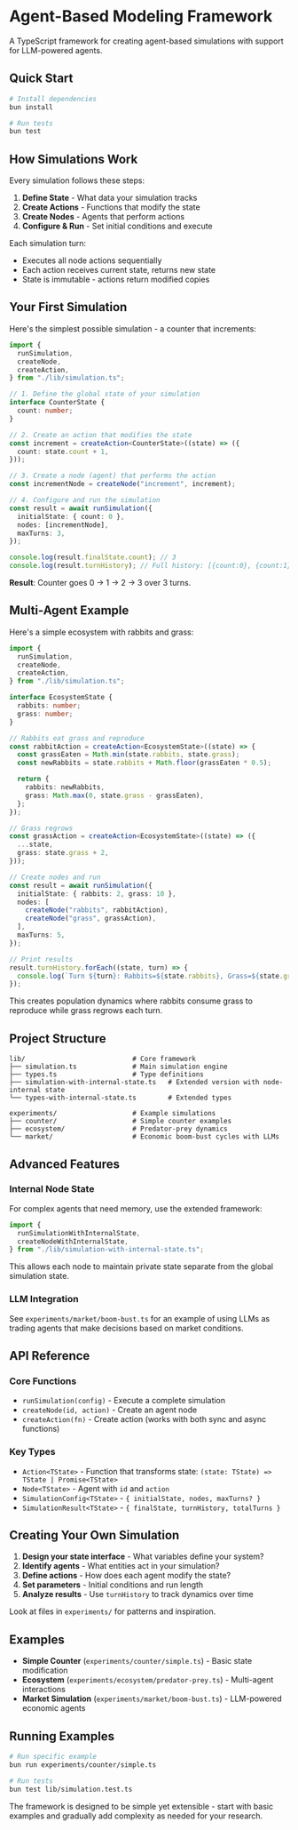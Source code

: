 # Agent-Based Modeling Framework

A TypeScript framework for creating agent-based simulations with support for LLM-powered agents.

## Quick Start

```bash
# Install dependencies
bun install

# Run tests
bun test
```

## How Simulations Work

Every simulation follows these steps:

1. **Define State** - What data your simulation tracks
2. **Create Actions** - Functions that modify the state
3. **Create Nodes** - Agents that perform actions
4. **Configure & Run** - Set initial conditions and execute

Each simulation turn:

- Executes all node actions sequentially
- Each action receives current state, returns new state
- State is immutable - actions return modified copies

## Your First Simulation

Here's the simplest possible simulation - a counter that increments:

```typescript
import {
  runSimulation,
  createNode,
  createAction,
} from "./lib/simulation.ts";

// 1. Define the global state of your simulation
interface CounterState {
  count: number;
}

// 2. Create an action that modifies the state
const increment = createAction<CounterState>((state) => ({
  count: state.count + 1,
}));

// 3. Create a node (agent) that performs the action
const incrementNode = createNode("increment", increment);

// 4. Configure and run the simulation
const result = await runSimulation({
  initialState: { count: 0 },
  nodes: [incrementNode],
  maxTurns: 3,
});

console.log(result.finalState.count); // 3
console.log(result.turnHistory); // Full history: [{count:0}, {count:1}, {count:2}, {count:3}]
```

**Result**: Counter goes 0 → 1 → 2 → 3 over 3 turns.

## Multi-Agent Example

Here's a simple ecosystem with rabbits and grass:

```typescript
import {
  runSimulation,
  createNode,
  createAction,
} from "./lib/simulation.ts";

interface EcosystemState {
  rabbits: number;
  grass: number;
}

// Rabbits eat grass and reproduce
const rabbitAction = createAction<EcosystemState>((state) => {
  const grassEaten = Math.min(state.rabbits, state.grass);
  const newRabbits = state.rabbits + Math.floor(grassEaten * 0.5);

  return {
    rabbits: newRabbits,
    grass: Math.max(0, state.grass - grassEaten),
  };
});

// Grass regrows
const grassAction = createAction<EcosystemState>((state) => ({
  ...state,
  grass: state.grass + 2,
}));

// Create nodes and run
const result = await runSimulation({
  initialState: { rabbits: 2, grass: 10 },
  nodes: [
    createNode("rabbits", rabbitAction),
    createNode("grass", grassAction),
  ],
  maxTurns: 5,
});

// Print results
result.turnHistory.forEach((state, turn) => {
  console.log(`Turn ${turn}: Rabbits=${state.rabbits}, Grass=${state.grass}`);
});
```

This creates population dynamics where rabbits consume grass to reproduce while grass regrows each turn.

## Project Structure

```
lib/                           # Core framework
├── simulation.ts              # Main simulation engine
├── types.ts                   # Type definitions
├── simulation-with-internal-state.ts   # Extended version with node-internal state
└── types-with-internal-state.ts        # Extended types

experiments/                   # Example simulations
├── counter/                   # Simple counter examples
├── ecosystem/                 # Predator-prey dynamics
└── market/                    # Economic boom-bust cycles with LLMs
```

## Advanced Features

### Internal Node State

For complex agents that need memory, use the extended framework:

```typescript
import {
  runSimulationWithInternalState,
  createNodeWithInternalState,
} from "./lib/simulation-with-internal-state.ts";
```

This allows each node to maintain private state separate from the global simulation state.

### LLM Integration

See `experiments/market/boom-bust.ts` for an example of using LLMs as trading agents that make decisions based on market conditions.

## API Reference

### Core Functions

- `runSimulation(config)` - Execute a complete simulation
- `createNode(id, action)` - Create an agent node
- `createAction(fn)` - Create action (works with both sync and async functions)

### Key Types

- `Action<TState>` - Function that transforms state: `(state: TState) => TState | Promise<TState>`
- `Node<TState>` - Agent with `id` and `action`
- `SimulationConfig<TState>` - `{ initialState, nodes, maxTurns? }`
- `SimulationResult<TState>` - `{ finalState, turnHistory, totalTurns }`

## Creating Your Own Simulation

1. **Design your state interface** - What variables define your system?
2. **Identify agents** - What entities act in your simulation?
3. **Define actions** - How does each agent modify the state?
4. **Set parameters** - Initial conditions and run length
5. **Analyze results** - Use `turnHistory` to track dynamics over time

Look at files in `experiments/` for patterns and inspiration.

## Examples

- **Simple Counter** (`experiments/counter/simple.ts`) - Basic state modification
- **Ecosystem** (`experiments/ecosystem/predator-prey.ts`) - Multi-agent interactions
- **Market Simulation** (`experiments/market/boom-bust.ts`) - LLM-powered economic agents

## Running Examples

```bash
# Run specific example
bun run experiments/counter/simple.ts

# Run tests
bun test lib/simulation.test.ts
```

The framework is designed to be simple yet extensible - start with basic examples and gradually add complexity as needed for your research.
